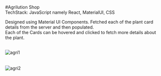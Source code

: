 #Agrilution Shop<br>
TechStack: JavaScript namely React, MaterialUI, CSS

Designed using Material UI Components. Fetched each of the plant card details from the server and then populated. <br>
Each of the Cards can be hovered and clicked to fetch more details about the plant.<br>
<br>

![agri1](https://user-images.githubusercontent.com/106863105/234260019-b35dbf41-9b7a-41cc-9b53-c8c2228d4a4f.png)
<br>
<br>
<br>
![agri2](https://user-images.githubusercontent.com/106863105/234260073-20789b95-da1e-40c7-a0be-937937fe7971.png)
